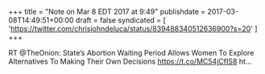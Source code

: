 +++
title = "Note on Mar 8 EDT 2017 at 9:49"
publishdate = 2017-03-08T14:49:51+00:00
draft = false
syndicated = [ 'https://twitter.com/chrisjohndeluca/status/839488340512636900?s=20' ]
+++

RT @TheOnion: State’s Abortion Waiting Period Allows Women To Explore Alternatives To Making Their Own Decisions https://t.co/MC54jCfIS8 ht…
